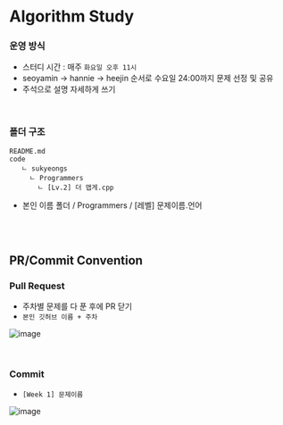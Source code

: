 # Algorithm Study

### 운영 방식
- 스터디 시간 : 매주 `화요일 오후 11시`
- seoyamin → hannie → heejin 순서로 수요일 24:00까지 문제 선정 및 공유
- 주석으로 설명 자세하게 쓰기
</br>

### 폴더 구조

```
README.md
code
   ㄴ sukyeongs
     ㄴ Programmers
       ㄴ [Lv.2] 더 맵게.cpp
```

- 본인 이름 폴더 / Programmers / [레벨] 문제이름.언어 


</br></br>

## PR/Commit Convention

### Pull Request
- 주차별 문제를 다 푼 후에 PR 닫기
- `본인 깃허브 이름 + 주차` 

![image](https://user-images.githubusercontent.com/80563849/177355374-cc26584d-84bc-4c0b-bd82-0b2945d1146a.png)   

</br>

### Commit
- `[Week 1] 문제이름`  

![image](https://user-images.githubusercontent.com/80563849/177355593-4af3aba5-776e-448b-b15f-5c2694b2602a.png)  
